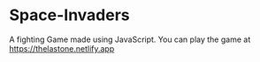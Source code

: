 # Space-Invaders
A fighting Game made using JavaScript.
You can play the game at https://thelastone.netlify.app
